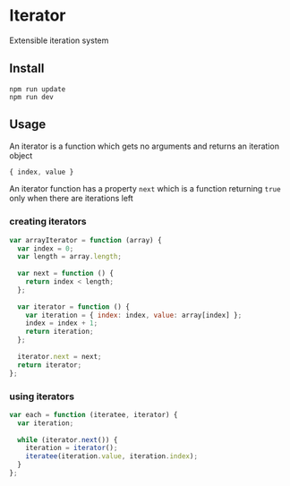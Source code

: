 Iterator
========

Extensible iteration system

Install
-------

    npm run update
    npm run dev

Usage
-----

An iterator is a function which gets no arguments and
returns an iteration object

```js
{ index, value }
```

An iterator function has a property `next` which is a
function returning `true` only when there are iterations left

### creating iterators

```js
var arrayIterator = function (array) {
  var index = 0;
  var length = array.length;
  
  var next = function () {
    return index < length;
  };
  
  var iterator = function () {
    var iteration = { index: index, value: array[index] };
    index = index + 1;
    return iteration;
  };
  
  iterator.next = next;
  return iterator;
};
```

### using iterators

```js
var each = function (iteratee, iterator) {
  var iteration;
  
  while (iterator.next()) {
    iteration = iterator();
    iteratee(iteration.value, iteration.index);
  }
};
```

